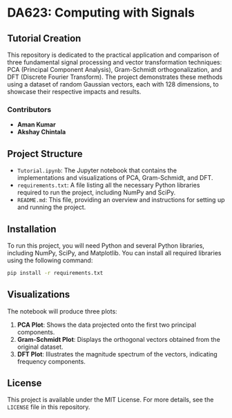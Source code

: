 # DA623: Computing with Signals

## Tutorial Creation

This repository is dedicated to the practical application and comparison of three fundamental signal processing and vector transformation techniques: PCA (Principal Component Analysis), Gram-Schmidt orthogonalization, and DFT (Discrete Fourier Transform). The project demonstrates these methods using a dataset of random Gaussian vectors, each with 128 dimensions, to showcase their respective impacts and results.

### Contributors

- **Aman Kumar**
- **Akshay Chintala**

## Project Structure

- `Tutorial.ipynb`: The Jupyter notebook that contains the implementations and visualizations of PCA, Gram-Schmidt, and DFT.
- `requirements.txt`: A file listing all the necessary Python libraries required to run the project, including NumPy and SciPy.
- `README.md`: This file, providing an overview and instructions for setting up and running the project.

## Installation

To run this project, you will need Python and several Python libraries, including NumPy, SciPy, and Matplotlib. You can install all required libraries using the following command:

```bash
pip install -r requirements.txt
```

## Visualizations

The notebook will produce three plots:

1. **PCA Plot**: Shows the data projected onto the first two principal components.
2. **Gram-Schmidt Plot**: Displays the orthogonal vectors obtained from the original dataset.
3. **DFT Plot**: Illustrates the magnitude spectrum of the vectors, indicating frequency components.

## License

This project is available under the MIT License. For more details, see the `LICENSE` file in this repository.

